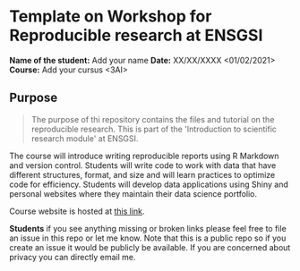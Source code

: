 # Template on Workshop for Reproducible research at ENSGSI

**Name of the student:** Add your name <Virignie-B>
**Date:** XX/XX/XXXX   <01/02/2021>
**Course:** Add your cursus <3AI>

## Purpose
> The purpose of thi repository contains the files and tutorial on the reproducible research.
This is part of the 'Introduction to scientific research module' at ENSGSI.

The course will introduce writing reproducible reports using R Markdown and version control. 
Students will write code to work with data that have different structures, format, and size and will learn practices to optimize code for efficiency. Students will develop data applications using Shiny and personal websites where they maintain their data science portfolio.  

Course website is hosted at [this link](https://lf2l.github.io/ensgsi-research-methods/).

**Students** if you see anything missing or broken links please feel free to file an issue in this repo or let me know. 
Note that this is a public repo so if you create an issue it would be publicly be available. 
If you are concerned about privacy you can directly email me.

